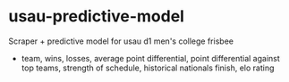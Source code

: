 # usau-predictive-model
Scraper + predictive model for usau d1 men's college frisbee

- team, wins, losses, average point differential, point differential against top teams, strength of schedule, historical nationals finish, elo rating
